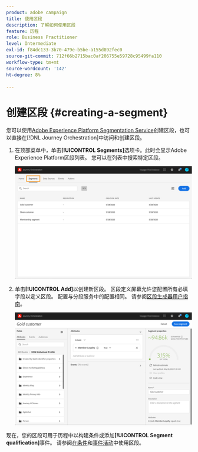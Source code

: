 ```yaml
---
product: adobe campaign
title: 使用区段
description: 了解如何使用区段
feature: 历程
role: Business Practitioner
level: Intermediate
exl-id: f84dc133-3b70-479e-b5be-a155d892fec0
source-git-commit: 712f66b2715bac0af206755e59728c95499fa110
workflow-type: tm+mt
source-wordcount: '142'
ht-degree: 8%

---
```


# 创建区段 {#creating-a-segment}

您可以使用[Adobe Experience Platform Segmentation Service](https://docs.adobe.com/content/help/en/experience-platform/segmentation/home.html)创建区段，也可以直接在[!DNL Journey Orchestration]中访问和创建区段。

1. 在顶部菜单中，单击&#x200B;**[!UICONTROL Segments]**&#x200B;选项卡。此时会显示Adobe Experience Platform区段列表。 您可以在列表中搜索特定区段。

   ![](../assets/segment1.png)

1. 单击&#x200B;**[!UICONTROL Add]**&#x200B;以创建新区段。 区段定义屏幕允许您配置所有必填字段以定义区段。 配置与分段服务中的配置相同。 请参阅[区段生成器用户指南](https://docs.adobe.com/content/help/en/experience-platform/segmentation/ui/overview.html)。

   ![](../assets/segment2.png)

现在，您的区段可用于历程中以构建条件或添加&#x200B;**[!UICONTROL Segment qualification]**&#x200B;事件。 请参阅[在条件](../segment/using-a-segment.md)和[事件活动](../building-journeys/segment-qualification-events.md)中使用区段。
